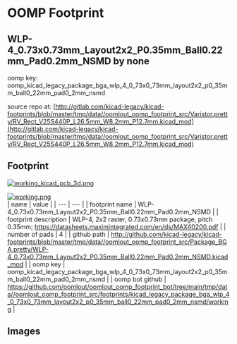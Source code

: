 # OOMP Footprint  
## WLP-4_0.73x0.73mm_Layout2x2_P0.35mm_Ball0.22mm_Pad0.2mm_NSMD  by none  
  
oomp key: oomp_kicad_legacy_package_bga_wlp_4_0_73x0_73mm_layout2x2_p0_35mm_ball0_22mm_pad0_2mm_nsmd  
  
source repo at: [http://gitlab.com/kicad-legacy/kicad-footprints/blob/master/tmp/data//oomlout_oomp_footprint_src/Varistor.pretty/RV_Rect_V25S440P_L26.5mm_W8.2mm_P12.7mm.kicad_mod](http://gitlab.com/kicad-legacy/kicad-footprints/blob/master/tmp/data//oomlout_oomp_footprint_src/Varistor.pretty/RV_Rect_V25S440P_L26.5mm_W8.2mm_P12.7mm.kicad_mod)  
## Footprint  
  
[![working_kicad_pcb_3d.png](working_kicad_pcb_3d_600.png)](working_kicad_pcb_3d.png)  
  
[![working.png](working_600.png)](working.png)  
| name | value | 
| --- | --- | 
| footprint name | WLP-4_0.73x0.73mm_Layout2x2_P0.35mm_Ball0.22mm_Pad0.2mm_NSMD | 
| footprint description | WLP-4, 2x2 raster, 0.73x0.73mm package, pitch 0.35mm; https://datasheets.maximintegrated.com/en/ds/MAX40200.pdf | 
| number of pads | 4 | 
| github path | http://github.com/kicad-legacy/kicad-footprints/blob/master/tmp/data//oomlout_oomp_footprint_src/Package_BGA.pretty/WLP-4_0.73x0.73mm_Layout2x2_P0.35mm_Ball0.22mm_Pad0.2mm_NSMD.kicad_mod | 
| oomp key | oomp_kicad_legacy_package_bga_wlp_4_0_73x0_73mm_layout2x2_p0_35mm_ball0_22mm_pad0_2mm_nsmd | 
| oomp bot github | https://github.com/oomlout/oomlout_oomp_footprint_bot/tree/main/tmp/data//oomlout_oomp_footprint_src/footprints/kicad_legacy_package_bga_wlp_4_0_73x0_73mm_layout2x2_p0_35mm_ball0_22mm_pad0_2mm_nsmd/working | 
## Images  
